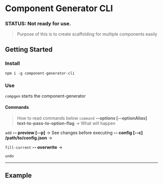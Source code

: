 # Component Generator CLI

### STATUS: Not ready for use.

> Purpose of this is to create scaffolding for multiple components easily

## Getting Started
### Install
```
npm i -g component-generator-cli
```

### Use
`compgen` starts the component-generator


#### Commands

> How to read commands below
`command`
**--options [--optionAlias] text-to-pass-to-option-flag** → What will happen


`add`
**-- preview [--p]** → See changes before executing
**-- config  [--c] /path/to/config.json** →

`fill-current`
**-- overwrite** →

`undo`

----

## Example

<REPLACE EXAMPLE WITH GIF>

